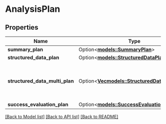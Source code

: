 # AnalysisPlan

## Properties

Name | Type | Description | Notes
------------ | ------------- | ------------- | -------------
**summary_plan** | Option<[**models::SummaryPlan**](SummaryPlan.md)> |  | [optional]
**structured_data_plan** | Option<[**models::StructuredDataPlan**](StructuredDataPlan.md)> |  | [optional]
**structured_data_multi_plan** | Option<[**Vec<models::StructuredDataMultiPlan>**](StructuredDataMultiPlan.md)> | This is an array of structured data plan catalogs. Each entry includes a `key` and a `plan` for generating the structured data from the call. This outputs to `call.analysis.structuredDataMulti`. | [optional]
**success_evaluation_plan** | Option<[**models::SuccessEvaluationPlan**](SuccessEvaluationPlan.md)> |  | [optional]

[[Back to Model list]](../README.md#documentation-for-models) [[Back to API list]](../README.md#documentation-for-api-endpoints) [[Back to README]](../README.md)



